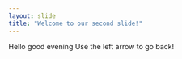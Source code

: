 ```yaml
---
layout: slide
title: "Welcome to our second slide!"
---
```

Hello good evening
Use the left arrow to go back!
